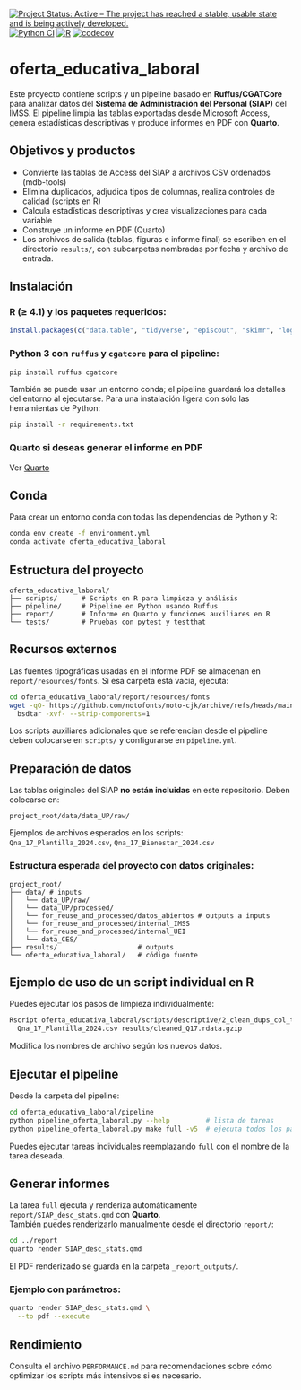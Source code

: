 [![Project Status: Active – The project has reached a stable, usable state and is being actively developed.](https://www.repostatus.org/badges/latest/active.svg)](https://www.repostatus.org/#active)
[![Python CI](https://github.com/antoniojbt/oferta_educativa_laboral/actions/workflows/python-tests.yaml/badge.svg?branch=main)](https://github.com/antoniojbt/oferta_educativa_laboral/actions/workflows/python-tests.yaml)
[![R](https://github.com/antoniojbt/oferta_educativa_laboral/actions/workflows/r-tests.yml/badge.svg)](https://github.com/antoniojbt/oferta_educativa_laboral/actions/workflows/r-tests.yml)
[![codecov](https://codecov.io/gh/AntonioJBT/oferta_educativa_laboral/branch/master/graph/badge.svg)](https://codecov.io/gh/antoniojbt/oferta_educativa_laboral/graphs/tree.svg?token=Z1CCVHIERZ)

# oferta_educativa_laboral

Este proyecto contiene scripts y un pipeline basado en **Ruffus/CGATCore** para analizar datos del **Sistema de Administración del Personal (SIAP)** del IMSS.
El pipeline limpia las tablas exportadas desde Microsoft Access, genera estadísticas descriptivas y produce informes en PDF con **Quarto**.

## Objetivos y productos

- Convierte las tablas de Access del SIAP a archivos CSV ordenados (mdb-tools)
- Elimina duplicados, adjudica tipos de columnas, realiza controles de calidad (scripts en R)
- Calcula estadísticas descriptivas y crea visualizaciones para cada variable
- Construye un informe en PDF (Quarto)
- Los archivos de salida (tablas, figuras e informe final) se escriben en el directorio `results/`, con subcarpetas nombradas por fecha y archivo de entrada.

## Instalación

### R (≥ 4.1) y los paquetes requeridos:

```r
install.packages(c("data.table", "tidyverse", "episcout", "skimr", "log4r"))
```

### Python 3 con `ruffus` y `cgatcore` para el pipeline:

```bash
pip install ruffus cgatcore
```

También se puede usar un entorno conda; el pipeline guardará los detalles del entorno al ejecutarse. Para una instalación ligera con sólo las herramientas de Python:

```bash
pip install -r requirements.txt
```

### Quarto si deseas generar el informe en PDF

Ver [Quarto](https://quarto.org/docs/get-started/)

## Conda

Para crear un entorno conda con todas las dependencias de Python y R:

```bash
conda env create -f environment.yml
conda activate oferta_educativa_laboral
```

## Estructura del proyecto

```
oferta_educativa_laboral/
├── scripts/      # Scripts en R para limpieza y análisis
├── pipeline/     # Pipeline en Python usando Ruffus
├── report/       # Informe en Quarto y funciones auxiliares en R
└── tests/        # Pruebas con pytest y testthat
```

## Recursos externos

Las fuentes tipográficas usadas en el informe PDF se almacenan en `report/resources/fonts`. Si esa carpeta está vacía, ejecuta:

```bash
cd oferta_educativa_laboral/report/resources/fonts
wget -qO- https://github.com/notofonts/noto-cjk/archive/refs/heads/main.zip | \
  bsdtar -xvf- --strip-components=1
```

Los scripts auxiliares adicionales que se referencian desde el pipeline deben colocarse en `scripts/` y configurarse en `pipeline.yml`.

## Preparación de datos

Las tablas originales del SIAP **no están incluidas** en este repositorio. Deben colocarse en:

```
project_root/data/data_UP/raw/
```

Ejemplos de archivos esperados en los scripts:  
`Qna_17_Plantilla_2024.csv`, `Qna_17_Bienestar_2024.csv`

### Estructura esperada del proyecto con datos originales:

```
project_root/
├── data/ # inputs
│   └── data_UP/raw/
│   └── data_UP/processed/
│   └── for_reuse_and_processed/datos_abiertos # outputs a inputs
│   └── for_reuse_and_processed/internal_IMSS
│   └── for_reuse_and_processed/internal_UEI
│   └── data_CES/
├── results/                    # outputs
└── oferta_educativa_laboral/   # código fuente
```

## Ejemplo de uso de un script individual en R

Puedes ejecutar los pasos de limpieza individualmente:

```bash
Rscript oferta_educativa_laboral/scripts/descriptive/2_clean_dups_col_types.R \
  Qna_17_Plantilla_2024.csv results/cleaned_Q17.rdata.gzip
```

Modifica los nombres de archivo según los nuevos datos.

## Ejecutar el pipeline

Desde la carpeta del pipeline:

```bash
cd oferta_educativa_laboral/pipeline
python pipeline_oferta_laboral.py --help         # lista de tareas
python pipeline_oferta_laboral.py make full -v5  # ejecuta todos los pasos
```

Puedes ejecutar tareas individuales reemplazando `full` con el nombre de la tarea deseada.

## Generar informes

La tarea `full` ejecuta y renderiza automáticamente `report/SIAP_desc_stats.qmd` con **Quarto**.  
También puedes renderizarlo manualmente desde el directorio `report/`:

```bash
cd ../report
quarto render SIAP_desc_stats.qmd
```

El PDF renderizado se guarda en la carpeta `_report_outputs/`.

### Ejemplo con parámetros:

```bash
quarto render SIAP_desc_stats.qmd \
  --to pdf --execute
```

## Rendimiento

Consulta el archivo `PERFORMANCE.md` para recomendaciones sobre cómo optimizar los scripts más intensivos si es necesario.
